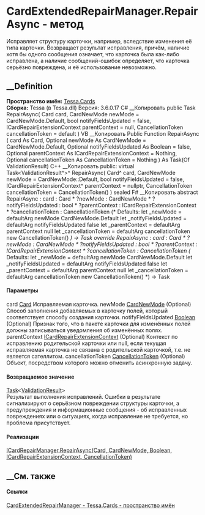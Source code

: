 # CardExtendedRepairManager.RepairAsync - метод
Исправляет структуру карточки, например, вследствие изменения её типа
карточки. Возвращает результат исправления, причём, наличие хотя бы одного
сообщения означает, что карточка была как-либо исправлена, а наличие
сообщений-ошибок определяет, что карточка серьёзно повреждена, и её
использование невозможно.
## __Definition
 **Пространство имён:** [Tessa.Cards](N_Tessa_Cards.htm)  
 **Сборка:** Tessa (в Tessa.dll) Версия: 3.6.0.17
C# __Копировать
     public Task<ValidationResult> RepairAsync(
    	Card card,
    	CardNewMode newMode = CardNewMode.Default,
    	bool notifyFieldsUpdated = false,
    	ICardRepairExtensionContext parentContext = null,
    	CancellationToken cancellationToken = default
    )
VB __Копировать
     Public Function RepairAsync ( 
    	card As Card,
    	Optional newMode As CardNewMode = CardNewMode.Default,
    	Optional notifyFieldsUpdated As Boolean = false,
    	Optional parentContext As ICardRepairExtensionContext = Nothing,
    	Optional cancellationToken As CancellationToken = Nothing
    ) As Task(Of ValidationResult)
C++ __Копировать
     public:
    virtual Task<ValidationResult^>^ RepairAsync(
    	Card^ card, 
    	CardNewMode newMode = CardNewMode::Default, 
    	bool notifyFieldsUpdated = false, 
    	ICardRepairExtensionContext^ parentContext = nullptr, 
    	CancellationToken cancellationToken = CancellationToken()
    ) sealed
F# __Копировать
     abstract RepairAsync : 
            card : Card * 
            ?newMode : CardNewMode * 
            ?notifyFieldsUpdated : bool * 
            ?parentContext : ICardRepairExtensionContext * 
            ?cancellationToken : CancellationToken 
    (* Defaults:
            let _newMode = defaultArg newMode CardNewMode.Default
            let _notifyFieldsUpdated = defaultArg notifyFieldsUpdated false
            let _parentContext = defaultArg parentContext null
            let _cancellationToken = defaultArg cancellationToken new CancellationToken()
    *)
    -> Task<ValidationResult> 
    override RepairAsync : 
            card : Card * 
            ?newMode : CardNewMode * 
            ?notifyFieldsUpdated : bool * 
            ?parentContext : ICardRepairExtensionContext * 
            ?cancellationToken : CancellationToken 
    (* Defaults:
            let _newMode = defaultArg newMode CardNewMode.Default
            let _notifyFieldsUpdated = defaultArg notifyFieldsUpdated false
            let _parentContext = defaultArg parentContext null
            let _cancellationToken = defaultArg cancellationToken new CancellationToken()
    *)
    -> Task<ValidationResult> 
#### Параметры
card [Card](T_Tessa_Cards_Card.htm)
    Исправляемая карточка.
newMode [CardNewMode](T_Tessa_Cards_CardNewMode.htm) (Optional)
     Способ заполнения добавляемых в карточку полей, который соответствует способу создания карточки. 
notifyFieldsUpdated
[Boolean](https://learn.microsoft.com/dotnet/api/system.boolean) (Optional)
     Признак того, что в пакете карточки для изменённых полей должны записываться уведомления об изменённых полях. 
parentContext
[ICardRepairExtensionContext](T_Tessa_Cards_Extensions_ICardRepairExtensionContext.htm)
(Optional)
     Контекст по исправлению родительской карточки или null, если текущая исправляемая карточка не связана с родительской карточкой, т.е. не является сателлитом. 
cancellationToken
[CancellationToken](https://learn.microsoft.com/dotnet/api/system.threading.cancellationtoken)
(Optional)
    Объект, посредством которого можно отменить асинхронную задачу.
#### Возвращаемое значение
[Task](https://learn.microsoft.com/dotnet/api/system.threading.tasks.task-1)<[ValidationResult](T_Tessa_Platform_Validation_ValidationResult.htm)>  
Результат выполнения исправлений. Ошибки в результате сигнализируют о
серьёзном повреждении структуры карточки, а предупреждения и информационные
сообщения - об исправленных повреждениях или о ситуациях, когда исправление не
требуется, но проблема присутствует.
#### Реализации
[ICardRepairManager.RepairAsync(Card, CardNewMode, Boolean,
ICardRepairExtensionContext,
CancellationToken)](M_Tessa_Cards_ICardRepairManager_RepairAsync.htm)  
##  __См. также
#### Ссылки
[CardExtendedRepairManager - ](T_Tessa_Cards_CardExtendedRepairManager.htm)
[Tessa.Cards - пространство имён](N_Tessa_Cards.htm)
